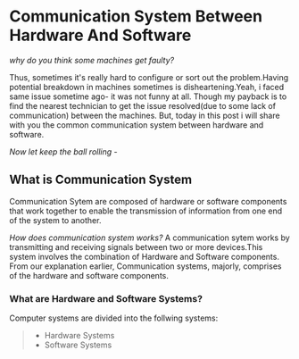 # Communication System Between Hardware And Software

 _why do you think some machines get faulty?_

Thus, sometimes it's really hard to configure or sort out the problem.Having potential breakdown in machines sometimes is disheartening.Yeah, i faced same issue sometime ago- it was not funny at all.
Though my payback is to find the nearest technician to get the issue resolved(due to some lack of communication) between the machines.
But, today in this post i will share with you the common communication system between hardware and software.

_Now let keep the ball rolling_ -

## What is Communication System
Communication Sytem are composed of hardware or software components that work together to enable the transmission of information from one end of the system to another.

_How does communication system works?_
A communication sytem works by transmitting and receiving signals between two or more devices.This system involves the combination of Hardware and Software components. From our explanation earlier, Communication systems, majorly, comprises of the hardware and software components.

### What are Hardware and Software Systems?

Computer systems are divided into the follwing systems:
> - Hardware Systems
> - Software Systems